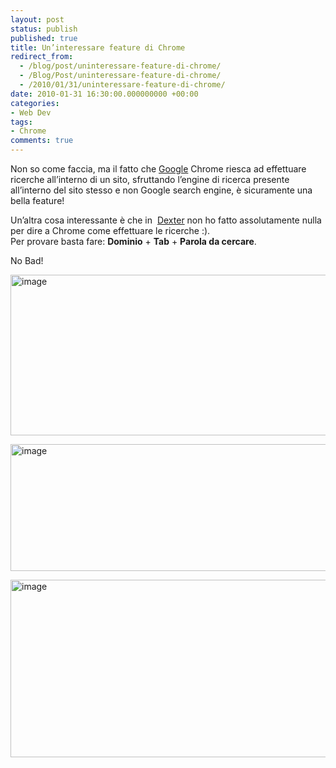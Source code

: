 ```yaml
---
layout: post
status: publish
published: true
title: Un’interessare feature di Chrome
redirect_from: 
  - /blog/post/uninteressare-feature-di-chrome/
  - /Blog/Post/uninteressare-feature-di-chrome/
  - /2010/01/31/uninteressare-feature-di-chrome/
date: 2010-01-31 16:30:00.000000000 +00:00
categories:
- Web Dev
tags:
- Chrome
comments: true
---
```

<p>
	Non so come faccia, ma il fatto che <a href="http://www.google.com" rel="nofollow" target="_blank" title="Google">Google</a> Chrome riesca ad effettuare ricerche all&rsquo;interno di un sito, sfruttando l&rsquo;engine di ricerca presente all&rsquo;interno del sito stesso e non Google search engine, &egrave; sicuramente una bella feature!</p>
<p>
	Un&rsquo;altra cosa interessante &egrave; che in&nbsp; <a href="http://imperugo.tostring.it/Categories/Archive/Dexter" target="_blank" title="Dexter Blog Engine">Dexter</a> non ho fatto assolutamente nulla per dire a Chrome come effettuare le ricerche :). <br />
	Per provare basta fare: <strong>Dominio</strong> + <strong>Tab</strong> + <strong>Parola da cercare</strong>.</p>
<p>
	No Bad!</p>
<p>
	<a href="http://imperugo.tostring.it/Content/Uploaded/image//imperugo/6875511d-eeea-4423-bf8f-c97b0df302a1.png" rel="shadowbox[ChromeSearch]"><img alt="image" border="0" height="257" src="http://imperugo.tostring.it/Content/Uploaded/image//imperugo/9aa4d7ed-6bd5-472d-a5ac-049d5a7b6d4e.png" style="border-right-width: 0px; display: inline; border-top-width: 0px; border-bottom-width: 0px; border-left-width: 0px" title="image" width="555" /></a></p>
<p>
	<a href="http://imperugo.tostring.it/Content/Uploaded/image//imperugo/693dd4fa-656d-47b7-841d-39f207939013.png" rel="shadowbox[ChromeSearch]"><img alt="image" border="0" height="203" src="http://imperugo.tostring.it/Content/Uploaded/image//imperugo/8f566c4e-fa45-449b-a7fa-647db0936f48.png" style="border-right-width: 0px; display: inline; border-top-width: 0px; border-bottom-width: 0px; border-left-width: 0px" title="image" width="555" /></a></p>
<p>
	<a href="http://imperugo.tostring.it/Content/Uploaded/image//imperugo/00b2cbd6-fb30-43f1-a15b-e6036ca6b04d.png" rel="shadowbox[ChromeSearch]"><img alt="image" border="0" height="284" src="http://imperugo.tostring.it/Content/Uploaded/image//imperugo/62c1b3c8-85ba-410f-bb98-185c085b26c9.png" style="border-right-width: 0px; display: inline; border-top-width: 0px; border-bottom-width: 0px; border-left-width: 0px" title="image" width="555" /></a></p>

